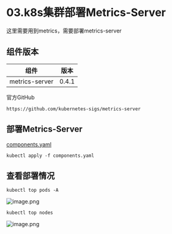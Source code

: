 # 03.k8s集群部署Metrics-Server

这里需要用到metrics，需要部署metrics-server

## 组件版本

| 组件           | 版本  |
| -------------- | ----- |
| metrics-server | 0.4.1 |

官方GitHub

```
https://github.com/kubernetes-sigs/metrics-server
```



## 部署Metrics-Server

[components.yaml](https://www.yuque.com/attachments/yuque/0/2021/yaml/1176682/1610873566066-62cd281c-b319-4840-a8ee-aaea739cddaa.yaml)

```
kubectl apply -f components.yaml 
```



## 查看部署情况

```
kubectl top pods -A
```

![image.png](https://gitee.com/xoxoyun/img/raw/master/image/1610873644797-f41b1383-460a-4a2a-a5e3-a61ccc0a35f4.png)



```
kubectl top nodes
```

![image.png](https://gitee.com/xoxoyun/img/raw/master/image/1610873683850-6976fdd8-9630-42fd-be16-a9d2d16996f2.png)

